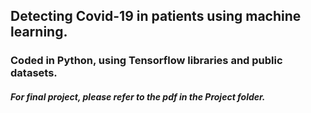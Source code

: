 ## Detecting Covid-19 in patients using machine learning.
### Coded in Python, using Tensorflow libraries and public datasets.
##### For final project, please refer to the pdf in the Project folder.
